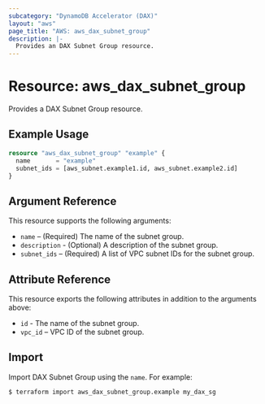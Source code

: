 ```yaml
---
subcategory: "DynamoDB Accelerator (DAX)"
layout: "aws"
page_title: "AWS: aws_dax_subnet_group"
description: |-
  Provides an DAX Subnet Group resource.
---
```


# Resource: aws_dax_subnet_group

Provides a DAX Subnet Group resource.

## Example Usage

```terraform
resource "aws_dax_subnet_group" "example" {
  name       = "example"
  subnet_ids = [aws_subnet.example1.id, aws_subnet.example2.id]
}
```

## Argument Reference

This resource supports the following arguments:

* `name` – (Required) The name of the subnet group.
* `description` - (Optional) A description of the subnet group.
* `subnet_ids` – (Required) A list of VPC subnet IDs for the subnet group.

## Attribute Reference

This resource exports the following attributes in addition to the arguments above:

* `id` - The name of the subnet group.
* `vpc_id` – VPC ID of the subnet group.

## Import

Import DAX Subnet Group using the `name`. For example:

```
$ terraform import aws_dax_subnet_group.example my_dax_sg
```
